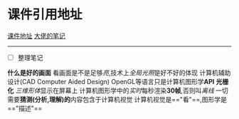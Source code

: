 # 课件引用地址
[课件地址](https://sites.cs.ucsb.edu/~lingqi/teaching/resources/GAMES101_Lecture_01.pdf)
[大佬的笔记](https://www.notion.so/Lec-01-Overview-2bdc4e86eb1e4e05bb933c93deb0a01f)

---
- [ ] 整理笔记

**什么是好的画面**
看画面是不是足够*亮*,技术上*全局光照*是好不好的体现
计算机辅助设计(CAD Computer Aided Design) 
OpenGL等语言只是计算机图形学**API**
**光栅化**
*三维形体*显示在屏幕上
计算机图形学中的*实时*每秒渲染**30帧**,否则叫*离线*
一切需要**猜测(分析,理解)的**内容包含于计算机视觉
计算机视觉是=="看"==,图形学是=="描述"==